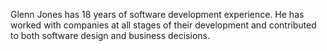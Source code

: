 Glenn Jones has 18 years of software development experience. He has worked with
companies at all stages of their development and contributed to both software
design and business decisions.